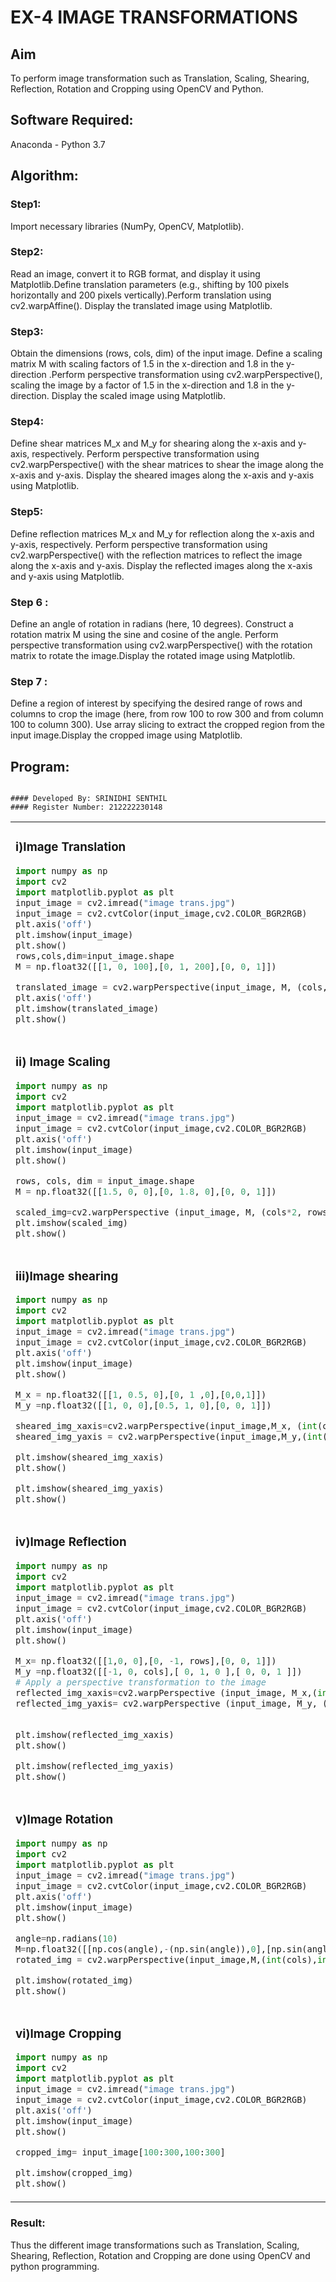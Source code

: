 # EX-4 IMAGE TRANSFORMATIONS


## Aim
To perform image transformation such as Translation, Scaling, Shearing, Reflection, Rotation and Cropping using OpenCV and Python.

## Software Required:
Anaconda - Python 3.7

## Algorithm:
### Step1:
Import necessary libraries (NumPy, OpenCV, Matplotlib).
<br>

### Step2:
Read an image, convert it to RGB format, and display it using Matplotlib.Define translation parameters 
(e.g., shifting by 100 pixels horizontally and 200 pixels vertically).Perform translation using cv2.warpAffine().
Display the translated image using Matplotlib.
<br>

### Step3:
Obtain the dimensions (rows, cols, dim) of the input image.
Define a scaling matrix M with scaling factors of 1.5 in the x-direction and 1.8 in the y-direction
.Perform perspective transformation using cv2.warpPerspective(), scaling the image by a factor of 1.5 in the x-direction and 1.8 in the y-direction.
Display the scaled image using Matplotlib.
<br>

### Step4:
Define shear matrices M_x and M_y for shearing along the x-axis and y-axis, respectively.
Perform perspective transformation using cv2.warpPerspective() with the shear matrices to shear the image along the x-axis and y-axis.
Display the sheared images along the x-axis and y-axis using Matplotlib.
<br>

### Step5:
Define reflection matrices M_x and M_y for reflection along the x-axis and y-axis, respectively.
Perform perspective transformation using cv2.warpPerspective() with the reflection matrices to reflect the image along the x-axis and y-axis.
Display the reflected images along the x-axis and y-axis using Matplotlib.
<br>

### Step 6 :
Define an angle of rotation in radians (here, 10 degrees).
Construct a rotation matrix M using the sine and cosine of the angle.
Perform perspective transformation using cv2.warpPerspective() with the rotation matrix to rotate the image.Display the rotated image using Matplotlib.
<br>
### Step 7 :
Define a region of interest by specifying the desired range of rows and columns to crop the image (here, from row 100 to row 300 and from column 100 to column 300).
Use array slicing to extract the cropped region from the input image.Display the cropped image using Matplotlib.
<br>


## Program:
```

#### Developed By: SRINIDHI SENTHIL
#### Register Number: 212222230148
```
<table>
  <tr>
   <td width=50%>
     
### i)Image Translation
```python
import numpy as np
import cv2
import matplotlib.pyplot as plt
input_image = cv2.imread("image trans.jpg")
input_image = cv2.cvtColor(input_image,cv2.COLOR_BGR2RGB)
plt.axis('off')
plt.imshow(input_image)
plt.show()
rows,cols,dim=input_image.shape
M = np.float32([[1, 0, 100],[0, 1, 200],[0, 0, 1]])

translated_image = cv2.warpPerspective(input_image, M, (cols, rows))
plt.axis('off')
plt.imshow(translated_image)
plt.show()
```
</td>
<td>
  
### Output:
### i)Image Translation
![1](https://github.com/deepikasrinivasans/IMAGE-TRANSFORMATIONS/assets/119393935/a28e4c6f-3da3-48a0-9a37-53b04c37de11)
</td>
</tr>



<tr>
  <td width=50%>
  
### ii) Image Scaling
```python
import numpy as np
import cv2
import matplotlib.pyplot as plt
input_image = cv2.imread("image trans.jpg")
input_image = cv2.cvtColor(input_image,cv2.COLOR_BGR2RGB)
plt.axis('off')
plt.imshow(input_image)
plt.show()

rows, cols, dim = input_image.shape 
M = np.float32([[1.5, 0, 0],[0, 1.8, 0],[0, 0, 1]])

scaled_img=cv2.warpPerspective (input_image, M, (cols*2, rows*2))
plt.imshow(scaled_img)
plt.show()
```
</td>
<td>
  
### Output:
### ii) Image Scaling
![2](https://github.com/deepikasrinivasans/IMAGE-TRANSFORMATIONS/assets/119393935/f0b45940-2560-4a44-9b26-588dcf9750d1)
</td>
</tr>



<tr>
  <td width=50%>

### iii)Image shearing
```python
import numpy as np
import cv2
import matplotlib.pyplot as plt
input_image = cv2.imread("image trans.jpg")
input_image = cv2.cvtColor(input_image,cv2.COLOR_BGR2RGB)
plt.axis('off')
plt.imshow(input_image)
plt.show()

M_x = np.float32([[1, 0.5, 0],[0, 1 ,0],[0,0,1]])
M_y =np.float32([[1, 0, 0],[0.5, 1, 0],[0, 0, 1]])

sheared_img_xaxis=cv2.warpPerspective(input_image,M_x, (int(cols*1.5), int(rows *1.5)))
sheared_img_yaxis = cv2.warpPerspective(input_image,M_y,(int(cols*1.5), int(rows*1.5)))

plt.imshow(sheared_img_xaxis)
plt.show()

plt.imshow(sheared_img_yaxis)
plt.show()
```
</td>
<td>
  
### Output:
### iii)Image shearing
![3](https://github.com/deepikasrinivasans/IMAGE-TRANSFORMATIONS/assets/119393935/90dcce42-54b6-4cb2-a48c-731b82d307a0)
</td>
</tr>



<tr>
  <td width=50%>

### iv)Image Reflection
```python
import numpy as np
import cv2
import matplotlib.pyplot as plt
input_image = cv2.imread("image trans.jpg")
input_image = cv2.cvtColor(input_image,cv2.COLOR_BGR2RGB)
plt.axis('off')
plt.imshow(input_image)
plt.show()

M_x= np.float32([[1,0, 0],[0, -1, rows],[0, 0, 1]])
M_y =np.float32([[-1, 0, cols],[ 0, 1, 0 ],[ 0, 0, 1 ]])
# Apply a perspective transformation to the image
reflected_img_xaxis=cv2.warpPerspective (input_image, M_x,(int(cols), int(rows)))
reflected_img_yaxis= cv2.warpPerspective (input_image, M_y, (int(cols), int(rows)))

                                         
plt.imshow(reflected_img_xaxis)
plt.show()

plt.imshow(reflected_img_yaxis)
plt.show()
```
</td>
<td>

### Output:
### iv)Image Reflection
![4](https://github.com/deepikasrinivasans/IMAGE-TRANSFORMATIONS/assets/119393935/d938dfd2-b980-4a6a-be3b-c1dbd90a83a4)
</td>
</tr>



<tr>
 <td width=50%>

   ### v)Image Rotation
```python
import numpy as np
import cv2
import matplotlib.pyplot as plt
input_image = cv2.imread("image trans.jpg")
input_image = cv2.cvtColor(input_image,cv2.COLOR_BGR2RGB)
plt.axis('off')
plt.imshow(input_image)
plt.show()

angle=np.radians(10)
M=np.float32([[np.cos(angle),-(np.sin(angle)),0],[np.sin(angle),np.cos(angle),0],[0,0,1]])
rotated_img = cv2.warpPerspective(input_image,M,(int(cols),int(rows)))

plt.imshow(rotated_img)
plt.show()
```
</td>
<td>
  
### Output:
### v)Image Rotation
![5](https://github.com/deepikasrinivasans/IMAGE-TRANSFORMATIONS/assets/119393935/dea3a326-bcc8-454b-9559-2d75c0b81ceb)
</td>
</tr>



<tr>
 <td width=50%>

### vi)Image Cropping
```python
import numpy as np
import cv2
import matplotlib.pyplot as plt
input_image = cv2.imread("image trans.jpg")
input_image = cv2.cvtColor(input_image,cv2.COLOR_BGR2RGB)
plt.axis('off')
plt.imshow(input_image)
plt.show()

cropped_img= input_image[100:300,100:300]

plt.imshow(cropped_img)
plt.show()
```
</td>
<td>
  
### Output:
### vi)Image Cropping
![6](https://github.com/deepikasrinivasans/IMAGE-TRANSFORMATIONS/assets/119393935/c37a135e-61f9-4c1e-acdc-bab53e8fadbe)
</td>
</tr>
</table>

### Result: 

Thus the different image transformations such as Translation, Scaling, Shearing, Reflection, Rotation and Cropping are done using OpenCV and python programming.
